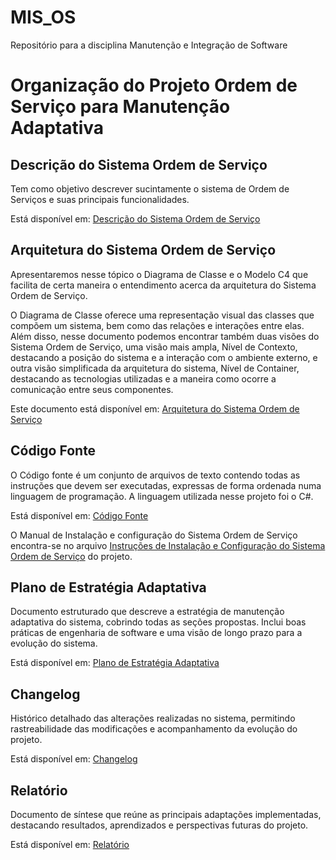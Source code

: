 # MIS_OS
<p>Repositório para a disciplina Manutenção e Integração de Software</p>

<h1>Organização do Projeto Ordem de Serviço para Manutenção Adaptativa</h1>

<h2>Descrição do Sistema Ordem de Serviço</h2>
<p>Tem como objetivo descrever sucintamente o sistema de Ordem de Serviços e suas principais funcionalidades.</p>
<p>Está disponível em: <a href="./../docs/descricao_OS.md">Descrição do Sistema Ordem de Serviço</a></p>

<h2>Arquitetura do Sistema Ordem de Serviço</h2>
<p>Apresentaremos nesse tópico o Diagrama de Classe e o Modelo C4 que facilita de certa maneira o entendimento acerca da arquitetura do Sistema Ordem de Serviço.</p>
<p>O Diagrama de Classe oferece uma representação visual das classes que compõem um sistema, bem como das relações e interações entre elas. Além disso, nesse documento podemos encontrar também duas visões do Sistema Ordem de Serviço, uma visão mais ampla, Nível de Contexto, destacando a posição do sistema e a interação com o ambiente externo, e outra visão simplificada da arquitetura do sistema, Nível de Container, destacando as tecnologias utilizadas e a maneira como ocorre a comunicação entre seus componentes.</p>
<p>Este documento está disponível em: <a href="./../docs/arquitetura_OS.md">Arquitetura do Sistema Ordem de Serviço</a></p>

<h2>Código Fonte</h2>
<p>O Código fonte é um conjunto de arquivos de texto contendo todas as instruções que devem ser executadas, expressas de forma ordenada numa linguagem de programação. A linguagem utilizada nesse projeto foi o C#.</p>
<p>Está disponível em: <a href="./../codigo_fonte/">Código Fonte</a></p>

<p>O Manual de Instalação e configuração do Sistema Ordem de Serviço encontra-se no arquivo <a href="./../docs/instrucoes_OS.md">Instruções de Instalação e Configuração do Sistema Ordem de Serviço</a> do projeto.</p>

<h2>Plano de Estratégia Adaptativa</h2>
<p>Documento estruturado que descreve a estratégia de manutenção adaptativa do sistema, cobrindo todas as seções propostas. Inclui boas práticas de engenharia de software e uma visão de longo prazo para a evolução do sistema.</p>
<p>Está disponível em: <a href="Plano_Estrategia.md">Plano de Estratégia Adaptativa</a></p>

<h2>Changelog</h2>
<p>Histórico detalhado das alterações realizadas no sistema, permitindo rastreabilidade das modificações e acompanhamento da evolução do projeto.</p>
<p>Está disponível em: <a href="changelog.md">Changelog</a></p>

<h2>Relatório</h2>
<p>Documento de síntese que reúne as principais adaptações implementadas, destacando resultados, aprendizados e perspectivas futuras do projeto.</p>
<p>Está disponível em: <a href="relatorio.md">Relatório</a></p>
